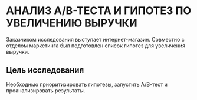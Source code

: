# АНАЛИЗ А/В-ТЕСТА И ГИПОТЕЗ ПО УВЕЛИЧЕНИЮ ВЫРУЧКИ
Заказчиком исследования выступает интернет-магазин. Совместно с отделом маркетинга был подготовлен список гипотез для увеличения выручки.

## Цель исследования

Необходимо приоритизировать гипотезы, запустить A/B-тест и проанализировать результаты.
